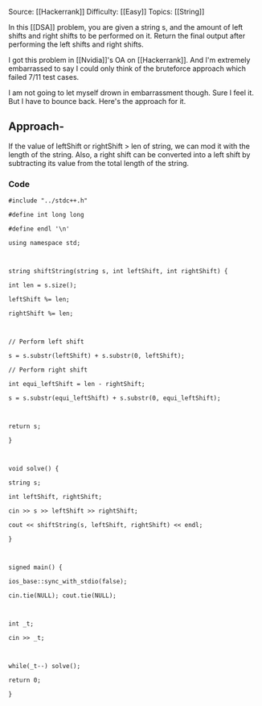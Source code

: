 Source: [[Hackerrank]]
Difficulty: [[Easy]]
Topics: [[String]]

In this [[DSA]] problem, you are given a string s, and the amount of left shifts and right shifts to be performed on it. Return the final output after performing the left shifts and right shifts.

I got this problem in [[Nvidia]]'s OA on [[Hackerrank]]. And I'm extremely embarrassed  to say I could only think of the bruteforce approach which failed 7/11 test cases.

I am not going to let myself drown in embarrassment though. Sure I feel it. But I have to bounce back. Here's the approach for it.

## Approach-
If the value of leftShift or rightShift > len of string, we can mod it with the length of the string. 
Also, a right shift can be converted into a left shift by subtracting its value from the total length of the string.

### Code 
```
#include "../stdc++.h"

#define int long long

#define endl '\n'

using namespace std;

  

string shiftString(string s, int leftShift, int rightShift) {

int len = s.size();

leftShift %= len;

rightShift %= len;

  

// Perform left shift

s = s.substr(leftShift) + s.substr(0, leftShift);

// Perform right shift

int equi_leftShift = len - rightShift;

s = s.substr(equi_leftShift) + s.substr(0, equi_leftShift);

  

return s;

}

  

void solve() {

string s;

int leftShift, rightShift;

cin >> s >> leftShift >> rightShift;

cout << shiftString(s, leftShift, rightShift) << endl;

}

  

signed main() {

ios_base::sync_with_stdio(false);

cin.tie(NULL); cout.tie(NULL);

  

int _t;

cin >> _t;

  

while(_t--) solve();

return 0;

}
```